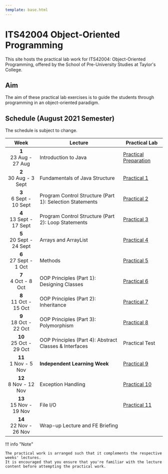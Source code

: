 ```yaml
---
template: base.html
---
```


<h1 class="text-center">
    ITS42004 Object-Oriented Programming
</h1>

<p class="text-center fw-bold">
    This site hosts the practical lab work for ITS42004: Object-Oriented Programming, offered by the School of Pre-University Studies at Taylor's College.
</p>

## Aim

The aim of these practical lab exercises is to guide the students through programming in an object-oriented paradigm.

## Schedule (August 2021 Semester)

The schedule is subject to change.

|             Week             | Lecture                                                  | Practical Lab                     |
| :--------------------------: | -------------------------------------------------------- | --------------------------------- |
|  **1** <br> 23 Aug - 27 Aug  | Introduction to Java                                     | [Practical Preparation](lab00.md) |
|  **2** <br> 30 Aug - 3 Sept  | Fundamentals of Java Structure                           | [Practical 1](lab01.md)           |
| **3** <br> 6 Sept - 10 Sept  | Program Control Structure (Part 1): Selection Statements | [Practical 2](lab02.md)           |
| **4** <br> 13 Sept - 17 Sept | Program Control Structure (Part 2): Loop Statements      | [Practical 3](lab03.md)           |
| **5** <br> 20 Sept - 24 Sept | Arrays and ArrayList                                     | [Practical 4](lab04.md)           |
|  **6** <br> 27 Sept - 1 Oct  | Methods                                                  | [Practical 5](lab05.md)           |
|   **7** <br> 4 Oct - 8 Oct   | OOP Principles (Part 1): Designing Classes               | [Practical 6](lab06.md)           |
|  **8** <br> 11 Oct - 15 Oct  | OOP Principles (Part 2): Inheritance                     | [Practical 7](lab07.md)           |
|  **9** <br> 18 Oct - 22 Oct  | OOP Principles (Part 3): Polymorphism                    | [Practical 8](lab08.md)           |
| **10** <br> 25 Oct - 29 Oct  | OOP Principles (Part 4): Abstract Classes & Interfaces   | Practical Test                    |
|  **11** <br> 1 Nov - 5 Nov   | **Independent Learning Week**<br>                        | [Practical 9](lab09.md)           |
|  **12** <br> 8 Nov - 12 Nov  | Exception Handling                                       | [Practical 10](lab10.md)          |
| **13** <br> 15 Nov - 19 Nov  | File I/O                                                 | [Practical 11](lab11.md)          |
| **14** <br> 22 Nov - 26 Nov  | Wrap-up Lecture and FE Briefing                          |                                   |

!!! info "Note"

    The practical work is arranged such that it complements the respective weeks' lectures.
    It is encouraged that you ensure that you're familiar with the lecture content before attempting the practical work.
